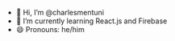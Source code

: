 - 👋 Hi, I’m @charlesmentuni
- 🌱 I’m currently learning React.js and Firebase
- 😄 Pronouns: he/him


<!---
charlesmentuni/charlesmentuni is a ✨ special ✨ repository because its `README.md` (this file) appears on your GitHub profile.
You can click the Preview link to take a look at your changes.
--->
